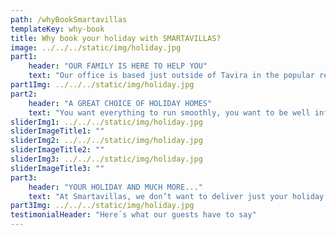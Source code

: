 ```yaml
---
path: /whyBookSmartavillas
templateKey: why-book
title: Why book your holiday with SMARTAVILLAS?
image: ../../../static/img/holiday.jpg
part1: 
    header: "OUR FAMILY IS HERE TO HELP YOU"
    text: "Our office is based just outside of Tavira in the popular residential zone of Mato Santo Espirito, and from this central location, we manage rental properties across the Eastern Algarve from Fuseta near Faro airport right through to Castro Marim near the Spanish border. Your holiday is well deserved and our trained and dedicated team is here to ensure that everything runs smoothly from booking to check-out!"
part1Img: ../../../static/img/holiday.jpg
part2: 
    header: "A GREAT CHOICE OF HOLIDAY HOMES" 
    text: "You want everything to run smoothly, you want to be well informed about the transaction, and above all, you want your rental accommodation to be everything that you had hoped for, and more. We have a fantastic catalogue of holiday homes suiting all tastes from cozy one bedroom apartments to dazzling villas"
sliderImg1: ../../../static/img/holiday.jpg
sliderImageTitle1: ""
sliderImg2: ../../../static/img/holiday.jpg
sliderImageTitle2: ""
sliderImg3: ../../../static/img/holiday.jpg
sliderImageTitle3: ""
part3: 
    header: "YOUR HOLIDAY AND MUCH MORE..."
    text: "At Smartavillas, we don’t want to deliver just your holiday accommodation, we like to go 1 step further and provide an experience. We can arrange car hire, airport transfers, day trips, as well as our brilliant range of shopping packs to choose from which will be ready and waiting for your arrival! We welcome any special requests to help you to make special holiday memories…"
part3Img: ../../../static/img/holiday.jpg
testimonialHeader: "Here´s what our guests have to say"
---
```


